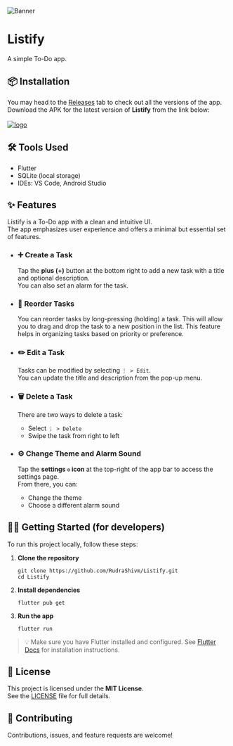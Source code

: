 ![Banner](https://drive.google.com/uc?export=view&id=1suJzQp-MEcjFXQZCF5kl9VZi5TF77oCR)

# Listify

A simple To-Do app.

## 📦 Installation
You may head to the [Releases](https://github.com/RudraShivm/Listify/releases) tab to check out all the versions of the app.  
Download the APK for the latest version of **Listify** from the link below:  
<br>
[![logo](https://drive.google.com/uc?export=view&id=1XNQRJktTXWdk04B02Soss08kkuhHWRqL)](URL_TO_RELEASE)

## 🛠️ Tools Used
- Flutter
- SQLite (local storage)
- IDEs: VS Code, Android Studio

## ✨ Features
Listify is a To-Do app with a clean and intuitive UI.  
The app emphasizes user experience and offers a minimal but essential set of features.

- ### ➕ Create a Task
  Tap the **plus (+)** button at the bottom right to add a new task with a title and optional description.  
  You can also set an alarm for the task.
  
- ### 🔄 Reorder Tasks 
  You can reorder tasks by long-pressing (holding) a task. This will allow you to drag and drop the task to a new position in the list. This feature helps in organizing tasks based on priority or preference.

- ### ✏️ Edit a Task
  Tasks can be modified by selecting `⋮ > Edit`.  
  You can update the title and description from the pop-up menu.

- ### 🗑️ Delete a Task
  There are two ways to delete a task:
  - Select `⋮ > Delete`
  - Swipe the task from right to left

- ### ⚙️ Change Theme and Alarm Sound
  Tap the **settings `⚙️` icon** at the top-right of the app bar to access the settings page.  
  From there, you can:
  - Change the theme
  - Choose a different alarm sound

## 🧑‍💻 Getting Started (for developers)

To run this project locally, follow these steps:

1. **Clone the repository**
   ```
   git clone https://github.com/RudraShivm/Listify.git
   cd Listify
   ```
2.  **Install dependencies**
    ```
    flutter pub get
    ```
3.  **Run the app**
    ```
    flutter run
    ```
> 💡 Make sure you have Flutter installed and configured. See [Flutter Docs](https://docs.flutter.dev/get-started/install) for installation instructions.

## 📄 License
This project is licensed under the **MIT License**.  
See the [LICENSE](./LICENSE) file for full details.

## 🤝 Contributing
Contributions, issues, and feature requests are welcome!
